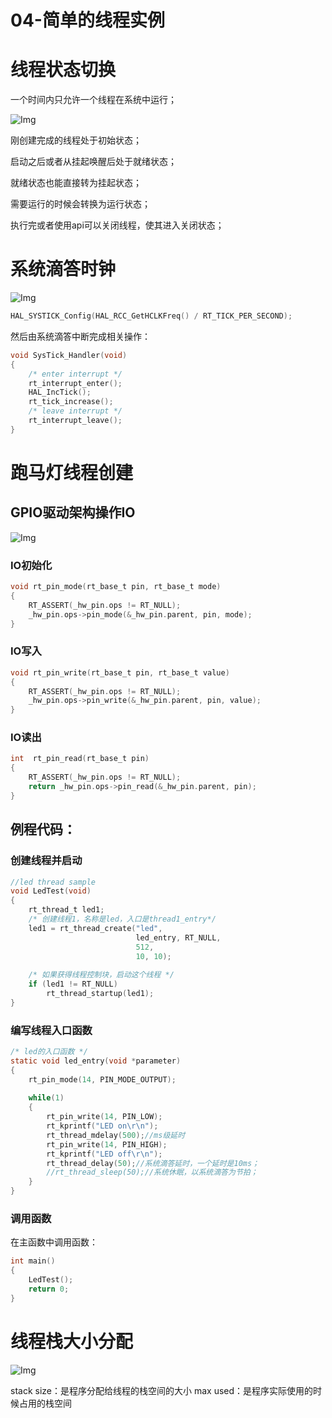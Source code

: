 # 04-简单的线程实例

# 线程状态切换
一个时间内只允许一个线程在系统中运行；

![Img](/00-嵌入式软件工程师/05-RT_Thread/02-RT_Thread官方入门教程/04-简单的线程实例/FILES/04-简单的线程实例.md/img-20230420103127.png)

刚创建完成的线程处于初始状态；

启动之后或者从挂起唤醒后处于就绪状态；

就绪状态也能直接转为挂起状态；

需要运行的时候会转换为运行状态；

执行完或者使用api可以关闭线程，使其进入关闭状态；


# 系统滴答时钟

![Img](/00-嵌入式软件工程师/05-RT_Thread/02-RT_Thread官方入门教程/04-简单的线程实例/FILES/04-简单的线程实例.md/img-20230420103434.png)

```C
HAL_SYSTICK_Config(HAL_RCC_GetHCLKFreq() / RT_TICK_PER_SECOND);
```
然后由系统滴答中断完成相关操作：
```C
void SysTick_Handler(void)
{
    /* enter interrupt */
    rt_interrupt_enter();
    HAL_IncTick();
    rt_tick_increase();
    /* leave interrupt */
    rt_interrupt_leave();
}
```


# 跑马灯线程创建

## GPIO驱动架构操作IO
![Img](/00-嵌入式软件工程师/05-RT_Thread/02-RT_Thread官方入门教程/04-简单的线程实例/FILES/04-简单的线程实例.md/img-20230420104802.png)

### IO初始化
```C
void rt_pin_mode(rt_base_t pin, rt_base_t mode)
{
    RT_ASSERT(_hw_pin.ops != RT_NULL);
    _hw_pin.ops->pin_mode(&_hw_pin.parent, pin, mode);
}
```

### IO写入
```C
void rt_pin_write(rt_base_t pin, rt_base_t value)
{
    RT_ASSERT(_hw_pin.ops != RT_NULL);
    _hw_pin.ops->pin_write(&_hw_pin.parent, pin, value);
}
```


### IO读出
```C
int  rt_pin_read(rt_base_t pin)
{
    RT_ASSERT(_hw_pin.ops != RT_NULL);
    return _hw_pin.ops->pin_read(&_hw_pin.parent, pin);
}
```

## 例程代码：

### 创建线程并启动
```C
//led thread sample
void LedTest(void)
{
	rt_thread_t led1;
	/* 创建线程1，名称是led，入口是thread1_entry*/
    led1 = rt_thread_create("led",
                            led_entry, RT_NULL,
                            512,
                            10, 10);
    
    /* 如果获得线程控制块，启动这个线程 */
    if (led1 != RT_NULL)
        rt_thread_startup(led1);
}
```

### 编写线程入口函数
```C
/* led的入口函数 */
static void led_entry(void *parameter)
{
	rt_pin_mode(14, PIN_MODE_OUTPUT);
	
	while(1)
	{
		rt_pin_write(14, PIN_LOW);
		rt_kprintf("LED on\r\n");
		rt_thread_mdelay(500);//ms级延时
		rt_pin_write(14, PIN_HIGH);
		rt_kprintf("LED off\r\n");
		rt_thread_delay(50);//系统滴答延时，一个延时是10ms；
		//rt_thread_sleep(50);//系统休眠，以系统滴答为节拍；
	}
}
```

### 调用函数

在主函数中调用函数：
```C
int main()
{
    LedTest();
    return 0;
}
```
# 线程栈大小分配

![Img](/00-嵌入式软件工程师/05-RT_Thread/02-RT_Thread官方入门教程/04-简单的线程实例/FILES/04-简单的线程实例.md/img-20230420140540.png)


stack size：是程序分配给线程的栈空间的大小
max used：是程序实际使用的时候占用的栈空间











